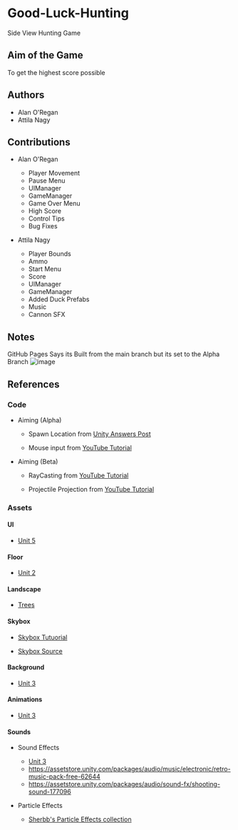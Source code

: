 # Good-Luck-Hunting
 Side View Hunting Game

## Aim of the Game
To get the highest score possible

## Authors
- Alan O'Regan
- Attila Nagy

## Contributions
- Alan O'Regan
  - Player Movement
  - Pause Menu
  - UIManager
  - GameManager
  - Game Over Menu
  - High Score
  - Control Tips
  - Bug Fixes

- Attila Nagy
  - Player Bounds
  - Ammo
  - Start Menu
  - Score
  - UIManager
  - GameManager
  - Added Duck Prefabs
  - Music
  - Cannon SFX

## Notes

GitHub Pages Says its Built from the main branch but its set to the Alpha Branch
![image](https://user-images.githubusercontent.com/72257010/143913105-431ad590-e19e-49d3-8271-28a588a5a07b.png)


## References

### Code

- Aiming (Alpha)

  - Spawn Location from [Unity Answers Post](https://answers.unity.com/questions/329155/how-to-calculate-position-of-cannons-end.html)

  - Mouse input from [YouTube Tutorial](https://www.youtube.com/watch?v=_QajrabyTJc)

- Aiming (Beta)

  - RayCasting from [YouTube Tutorial](https://www.youtube.com/watch?v=THnivyG0Mvo)

  - Projectile Projection from [YouTube Tutorial](https://www.youtube.com/watch?v=RnEO3MRPr5Y)

### Assets

#### UI

- [Unit 5](https://learn.unity.com/project/unit-5-user-interface?courseId=5cf96c41edbc2a2ca6e8810f)

#### Floor

- [Unit 2](https://learn.unity.com/project/unit-2-basic-gameplay?courseId=5cf96c41edbc2a2ca6e8810f)

#### Landscape

- [Trees](https://assetstore.unity.com/packages/3d/vegetation/trees/low-poly-tree-pack-57866)


#### Skybox

- [Skybox Tutuorial](https://youtu.be/anYBZzxy1FA)

- [Skybox Source](https://assetstore.unity.com/packages/2d/textures-materials/sky/fantasy-skybox-free-18353)

#### Background

- [Unit 3](https://learn.unity.com/project/unit-3-sound-and-effects?courseId=5cf96c41edbc2a2ca6e8810f)

#### Animations

- [Unit 3](https://learn.unity.com/project/unit-3-sound-and-effects?courseId=5cf96c41edbc2a2ca6e8810f)

#### Sounds

- Sound Effects

  - [Unit 3](https://learn.unity.com/project/unit-3-sound-and-effects?courseId=5cf96c41edbc2a2ca6e8810f)
  - https://assetstore.unity.com/packages/audio/music/electronic/retro-music-pack-free-62644
  - https://assetstore.unity.com/packages/audio/sound-fx/shooting-sound-177096

- Particle Effects

  - [Sherbb's Particle Effects collection](https://assetstore.unity.com/packages/vfx/particles/sherbb-s-particle-collection-170798)

